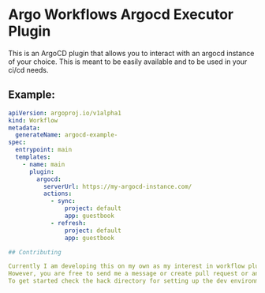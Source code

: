 <!-- This is an auto-generated file. DO NOT EDIT -->
# Argo Workflows Argocd Executor Plugin

This is an ArgoCD plugin that allows you to interact with an argocd instance of your choice.
This is meant to be easily available and to be used in your ci/cd needs.

## Example:

```yaml
apiVersion: argoproj.io/v1alpha1
kind: Workflow
metadata:
  generateName: argocd-example-
spec:
  entrypoint: main
  templates:
    - name: main
      plugin:
        argocd:
          serverUrl: https://my-argocd-instance.com/
          actions:
            - sync:
                project: default
                app: guestbook
            - refresh:
                project: default
                app: guestbook

## Contributing

Currently I am developing this on my own as my interest in workflow plugins is growing. <br>
However, you are free to send me a message or create pull request or an issue if you have anything to suggest. <br>
To get started check the hack directory for setting up the dev environment